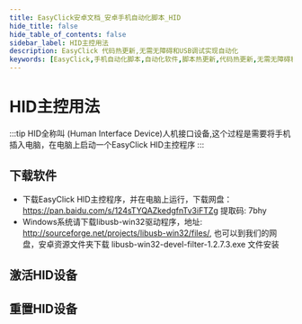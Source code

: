 ```yaml
---
title: EasyClick安卓文档_安卓手机自动化脚本_HID
hide_title: false
hide_table_of_contents: false
sidebar_label: HID主控用法
description: EasyClick 代码热更新,无需无障碍和USB调试实现自动化
keywords: [EasyClick,手机自动化脚本,自动化软件,脚本热更新,代码热更新,无需无障碍和USB调试实现自动化]
---
```

# HID主控用法
:::tip
HID全称叫 (Human Interface Device)人机接口设备,这个过程是需要将手机插入电脑，在电脑上启动一个EasyClick HID主控程序
:::
## 下载软件
- 下载EasyClick HID主控程序，并在电脑上运行，下载网盘：https://pan.baidu.com/s/124sTYQAZkedgfnTv3iFTZg 提取码: 7bhy
- Windows系统请下载libusb-win32驱动程序，地址: http://sourceforge.net/projects/libusb-win32/files/, 也可以到我们的网盘，安卓资源文件夹下载 libusb-win32-devel-filter-1.2.7.3.exe 文件安装 
## 激活HID设备

## 重置HID设备
